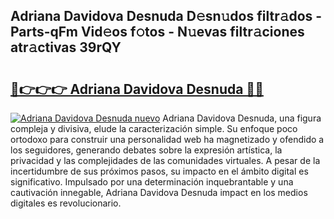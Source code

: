 ## Adriana Davidova Desnuda D𝚎sn𝚞dos filtr𝚊dos - Parts-qFm Vid𝚎os f𝚘tos - N𝚞evas filtr𝚊ciones atr𝚊ctivas 39rQY

# <h2><a href="http://mb8jg4.tromn.icu/?c=Adriana+Davidova+Desnuda">🔗👉👉👉 Adriana Davidova Desnuda 🔗🔗</a></h2>

[![Adriana Davidova Desnuda nuevo](https://i.imgur.com/pEAQMta.gif)](http://mb8jg4.tromn.icu/?c=Adriana+Davidova+Desnuda)
Adriana Davidova Desnuda, una figura compleja y divisiva, elude la caracterización simple. Su enfoque poco ortodoxo para construir una personalidad web ha magnetizado y ofendido a los seguidores, generando debates sobre la expresión artística, la privacidad y las complejidades de las comunidades virtuales. A pesar de la incertidumbre de sus próximos pasos, su impacto en el ámbito digital es significativo. Impulsado por una determinación inquebrantable y una cautivación innegable, Adriana Davidova Desnuda impact en los medios digitales es revolucionario.
